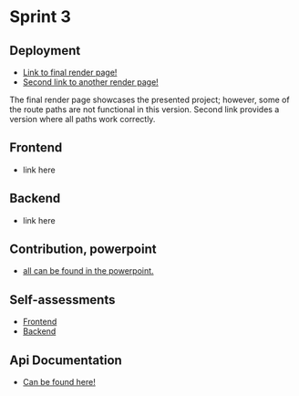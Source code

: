 # Sprint 3

## Deployment
- [Link to final render page!](https://bookhive-fukw.onrender.com)
- [Second link to another render page!](https://libraryapp-5ifw.onrender.com)

The final render page showcases the presented project; however, some of the route paths are not functional in this version. Second link provides a version where all paths work correctly.

## Frontend
- link here

## Backend
- link here

## Contribution, powerpoint
- [all can be found in the powerpoint.](https://github.com/silpps/LibraryApp/blob/main/SPRINT%203%20FINAL.pdf)

## Self-assessments 

- [Frontend](https://github.com/silpps/LibraryApp/blob/main/fe_assessment.md)
- [Backend](https://github.com/silpps/LibraryApp/blob/main/be_assessment.md) 

## Api Documentation

- [Can be found here!](https://github.com/silpps/LibraryApp/blob/sprint3-join/backend/swagger.json)
